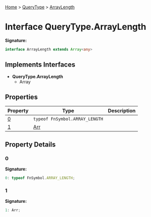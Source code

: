 [Home](../../../index.md) &gt; [QueryType](../../querytype.md) &gt; [ArrayLength](./arraylength.md)

# Interface QueryType.ArrayLength


<b>Signature:</b>

```typescript
interface ArrayLength extends Array<any> 
```

## Implements Interfaces

- <b>QueryType.ArrayLength</b>
    - Array

## Properties

|  Property | Type | Description |
|  --- | --- | --- |
|  [0](./arraylength.md#0-property) | `typeof FnSymbol.ARRAY_LENGTH` |  |
|  [1](./arraylength.md#1-property) | [Arr](../types/arr.md) |  |

## Property Details

<a id="0-property"></a>

### 0

<b>Signature:</b>

```typescript
0: typeof FnSymbol.ARRAY_LENGTH;
```

<a id="1-property"></a>

### 1

<b>Signature:</b>

```typescript
1: Arr;
```
